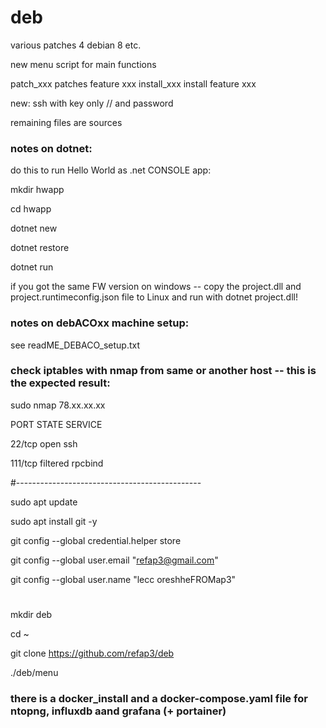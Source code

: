 # deb
various patches 4 debian 8 etc.

new menu script for main functions

patch_xxx patches feature xxx
install_xxx install feature xxx

new: ssh with key only // and password

remaining files are sources

### notes on dotnet: 

do this to run Hello World as .net CONSOLE app:

mkdir hwapp

cd hwapp

dotnet new

dotnet restore

dotnet run

if you got the same FW version on windows -- copy the project.dll and project.runtimeconfig.json file to Linux and run with dotnet project.dll!


### notes on debACOxx machine setup:

see readME_DEBACO_setup.txt

### check iptables with nmap from same or another host -- this is the expected result:


sudo nmap 78.xx.xx.xx

PORT    STATE    SERVICE

22/tcp  open     ssh

111/tcp filtered rpcbind


#----------------------------------------------

sudo apt update

sudo apt install git -y

git config --global credential.helper store

git config --global user.email "refap3@gmail.com"

git config --global user.name "lecc oreshheFROMap3"


#

mkdir deb

cd ~

git clone https://github.com/refap3/deb 

./deb/menu

### there is a docker_install and a docker-compose.yaml file for ntopng, influxdb aand grafana (+ portainer)




